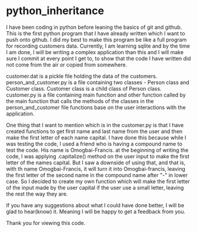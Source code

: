 # python_inheritance

I have been coding in python before leaning the basics of git and github. This
is the first python program that I have already written which I want to push onto github.
I did my best to make this program be like a full program for 
recording customers data. Currently, I am learning sqlite and by the 
time I am done, I will be writing a complex application than this and 
I will make sure I commit at every point I get to, to show that the code
I have written did not come from the air or copied from somewhere. 

customer.dat is a pickle file holding the data of the customers.
person_and_customer.py is a file containing two classes - Person class
and Customer class. Customer class is a child class of Person class. 
customer.py is a file containing main function and other function called by the main function that calls the methods of the classes
in the person_and_customer file functions base on the user interactions with the application.

One thing that I want to mention which is in the customer.py is that I
have created functions to get first name and last name from the user
and then make the first letter of each name capital. I have done this 
because while I was testing the code, I used a friend who is having a 
compound name to test the code. His name is Omogbai-Francis. at the 
beginning of writing the code, I was applying .capitalize() method on
the user input to make the first letter of the names capital. But I saw
a downside of using that, and that is, with th name Omogbai-Francis, it
will turn it into Omogbai-francis, leaving the first letter of the second name in the 
compound name after "-" in lower case. So I decided to create my own
function which will make the first letter of the input made by the user
capital if the user use a small letter, leaving the rest the way they are.


If you have any suggestions about what I could have done better, I will be glad to hear(know) it. 
Meaning I will be happy to get a feedback from you. 

Thank you for viewing this code.